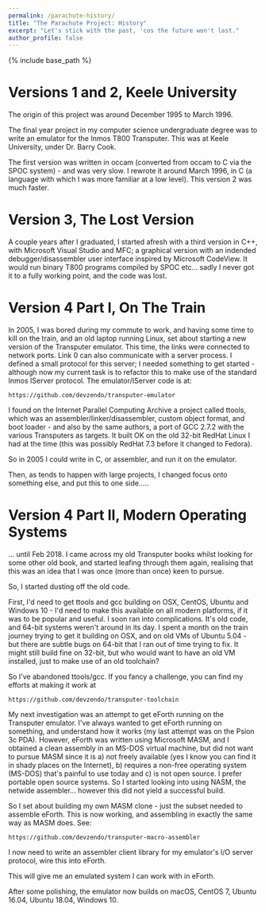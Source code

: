 ```yaml
---
permalink: /parachute-history/
title: "The Parachute Project: History"
excerpt: "Let's stick with the past, 'cos the future won't last."
author_profile: false
---
```


{% include base_path %}

# Versions 1 and 2, Keele University

The origin of this project was around December 1995 to March 1996. 

The final year project in my computer science undergraduate degree was to write an emulator for the Inmos T800
Transputer. This was at Keele University, under Dr. Barry Cook. 

The first version was written in occam (converted from occam to C via the SPOC system) - and was very slow. I rewrote
it around March 1996, in C (a language with which I was more familiar at a low level). This version 2 was much faster.

# Version 3, The Lost Version

A couple years after I graduated, I started afresh with a third version in C++, with Microsoft Visual Studio and MFC;
a graphical version with an indended debugger/disassembler user interface inspired by Microsoft CodeView. It would run
binary T800 programs compiled by SPOC etc... sadly I never got it to a fully working point, and the code was lost.

# Version 4 Part I, On The Train

In 2005, I was bored during my commute to work, and having some time to kill on the train, and an old laptop running
Linux, set about starting a new version of the Transputer emulator. This time, the links were connected to network
ports. Link 0 can also communicate with a server process. I defined a small protocol for this server; I needed
something to get started - although now my current task is to refactor this to make use of the standard Inmos
IServer protocol. The emulator/IServer code is at:
```
https://github.com/devzendo/transputer-emulator
```

I found on the Internet Parallel Computing Archive a project called ttools, which was an assembler/linker/disassembler,
custom object format, and boot loader - and also by the same authors, a port of GCC 2.7.2 with the various
Transputers as targets. It built OK on the old 32-bit RedHat Linux I had at the time (this was possibly RedHat 7.3
before it changed to Fedora). 

So in 2005 I could write in C, or assembler, and run it on the emulator.

Then, as tends to happen with large projects, I changed focus onto something else, and put this to one side.....

# Version 4 Part II, Modern Operating Systems

... until Feb 2018. I came across my old Transputer books whilst looking for some other old book, and started leafing
through them again, realising that this was an idea that I was once (more than once) keen to pursue. 

So, I started dusting off the old code. 

First, I'd need to get ttools and gcc building on OSX, CentOS, Ubuntu and Windows 10 - I'd need to make this available
on all modern platforms, if it was to be popular and useful. I soon ran into complications. It's old code, and 64-bit
systems weren't around in its day. I spent a month on the train journey trying to get it building on OSX, and on old
VMs of Ubuntu 5.04 - but there are subtle bugs on 64-bit that I ran out of time trying to fix. It might still build
fine on 32-bit, but who would want to have an old VM installed, just to make use of an old toolchain?

So I've abandoned ttools/gcc. If you fancy a challenge, you can find my efforts at making it work at
```
https://github.com/devzendo/transputer-toolchain
```

My next investigation was an attempt to get eForth running on the Transputer emulator. I've always wanted to get eForth
running on something, and understand how it works (my last attempt was on the Psion 3c PDA). However, eForth was
written using Microsoft MASM, and I obtained a clean assembly in an MS-DOS virtual machine, but did not want to pursue
MASM since it is a) not freely available (yes I know you can find it in shady places on the Internet), b) requires a
non-free operating system (MS-DOS) that's painful to use today and c) is not open source. I prefer portable open source
systems. So I started looking into using NASM, the netwide assembler... however this did not yield a successful build.

So I set about building my own MASM clone - just the subset needed to assemble eForth. This is now working, and
assembling in exactly the same way as MASM does. See:
```
https://github.com/devzendo/transputer-macro-assembler
```


I now need to write an assembler client library for my emulator's I/O server protocol, wire this into eForth.

This will give me an emulated system I can work with in eForth.

After some polishing, the emulator now builds on macOS, CentOS 7, Ubuntu 16.04, Ubuntu 18.04, Windows 10.

